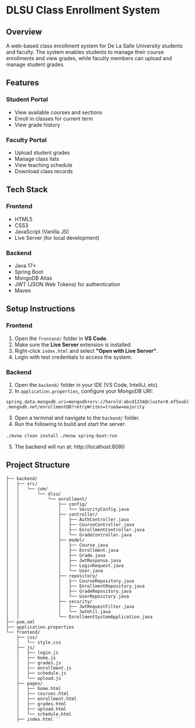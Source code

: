# DLSU Class Enrollment System

## Overview
A web-based class enrollment system for De La Salle University students and faculty. The system enables students to manage their course enrollments and view grades, while faculty members can upload and manage student grades.

## Features

### Student Portal
- View available courses and sections
- Enroll in classes for current term
- View grade history

### Faculty Portal
- Upload student grades
- Manage class lists
- View teaching schedule
- Download class records

## Tech Stack
### Frontend
- HTML5
- CSS3
- JavaScript (Vanilla JS)
- Live Server (for local development)

### Backend
- Java 17+
- Spring Boot
- MongoDB Atlas
- JWT (JSON Web Tokens) for authentication
- Maven

## Setup Instructions

### Frontend
1. Open the `frontend/` folder in **VS Code**.
2. Make sure the **Live Server** extension is installed.
3. Right-click `index.html` and select **"Open with Live Server"**.
4. Login with test credentials to access the system.

### Backend

1. Open the `backend/` folder in your IDE (VS Code, IntelliJ, etc).
2. In `application.properties`, configure your MongoDB URI:

`spring.data.mongodb.uri=mongodb+srv://harold:abcd1234@cluster0.mf5oubl.mongodb.net/enrollmentDB?retryWrites=true&w=majority`

3. Open a terminal and navigate to the `backend/` folder.
4. Run the following to build and start the server:

`./mvnw clean install`
`./mvnw spring-boot:run`

5. The backend will run at: http://localhost:8080

## Project Structure

```project-folder/
├── backend/
│   ├── src/
│   │   └── com/
│   │       └── dlsu/
│   │           └── enrollment/
│   │               ├── config/
│   │               │   └── SecurityConfig.java
│   │               ├── controller/
│   │               │   ├── AuthController.java
│   │               │   ├── CourseController.java
│   │               │   ├── EnrollmentController.java
│   │               │   └── GradeController.java
│   │               ├── model/
│   │               │   ├── Course.java
│   │               │   ├── Enrollment.java
│   │               │   ├── Grade.java
│   │               │   ├── JwtResponse.java
│   │               │   ├── LoginRequest.java
│   │               │   └── User.java
│   │               ├── repository/
│   │               │   ├── CourseRepository.java
│   │               │   ├── EnrollmentRepository.java
│   │               │   ├── GradeRepository.java
│   │               │   └── UserRepository.java
│   │               ├── security/
│   │               │   ├── JwtRequestFilter.java
│   │               │   └── JwtUtil.java
│   │               └── EnrollmentSystemApplication.java
├── pom.xml
├── application.properties
└── frontend/
    ├── css/
    │   └── style.css
    ├── js/
    │   ├── login.js
    │   ├── home.js
    │   ├── grades.js
    │   ├── enrollment.js
    │   ├── schedule.js
    │   └── upload.js
    ├── pages/
    │   ├── home.html
    │   ├── courses.html
    │   ├── enrollment.html
    │   ├── grades.html
    │   ├── upload.html
    │   └── schedule.html
    ├── index.html```